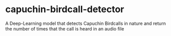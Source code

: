 # capuchin-birdcall-detector
A Deep-Learning model that detects Capuchin Birdcalls in nature and return the number of times that the call is heard in an audio file
